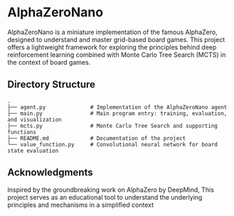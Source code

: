 # AlphaZeroNano

AlphaZeroNano is a miniature implementation of the famous AlphaZero, designed to understand and master grid-based board games. This project offers a lightweight framework for exploring the principles behind deep reinforcement learning combined with Monte Carlo Tree Search (MCTS) in the context of board games.

## Directory Structure

```
.
├── agent.py              # Implementation of the AlphaZeroNano agent
├── main.py               # Main program entry: training, evaluation, and visualization
├── mcts.py               # Monte Carlo Tree Search and supporting functions
├── README.md             # Documentation of the project
└── value_function.py     # Convolutional neural network for board state evaluation
```

## Acknowledgments

Inspired by the groundbreaking work on AlphaZero by DeepMind, This project serves as an educational tool to understand the underlying principles and mechanisms in a simplified context
